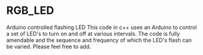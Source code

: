 # RGB_LED
Arduino controlled flashing LED
This code in c++ uses an Arduino to control a set of LED's to turn on and off at various intervals.
The code is fully amendable and the sequence and frequency of which the LED's flash can be varied.
Please feel free to add. 
